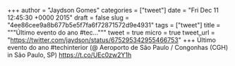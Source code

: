 
+++
author = "Jaydson Gomes"
categories = ["tweet"]
date = "Fri Dec 11 12:45:30 +0000 2015"
draft = false
slug = "4ee86cee9a8b677b5e5f7fa6f72871572d9e4931"
tags = ["tweet"]
title = """Último evento do ano #tec..."""
tweet = true
micro = true
tweet_url = "https://twitter.com/jaydson/status/675295342955466753"
+++
Último evento do ano #techinterior (@ Aeroporto de São Paulo / Congonhas (CGH) in São Paulo, SP) https://t.co/UEc0zw2Y1h
